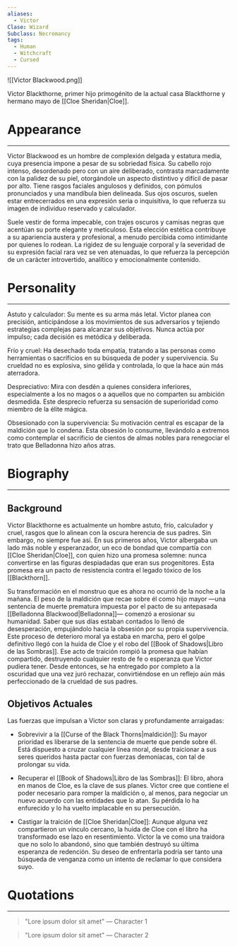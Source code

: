 ```yaml
---
aliases:
  - Victor
Clase: Wizard
Subclass: Necromancy
tags:
  - Human
  - Witchcraft
  - Cursed
---
```

![[Victor Blackwood.png]]

Victor Blackthorne, primer hijo primogénito de la actual casa Blackthorne y hermano mayo de [[Cloe Sheridan|Cloe]].
# Appearance
---
Victor Blackwood es un hombre de complexión delgada y estatura media, cuya presencia impone a pesar de su sobriedad física. Su cabello rojo intenso, desordenado pero con un aire deliberado, contrasta marcadamente con la palidez de su piel, otorgándole un aspecto distintivo y difícil de pasar por alto. Tiene rasgos faciales angulosos y definidos, con pómulos pronunciados y una mandíbula bien delineada. Sus ojos oscuros, suelen estar entrecerrados en una expresión seria o inquisitiva, lo que refuerza su imagen de individuo reservado y calculador.

Suele vestir de forma impecable, con trajes oscuros y camisas negras que acentúan su porte elegante y meticuloso. Esta elección estética contribuye a su apariencia austera y profesional, a menudo percibida como intimidante por quienes lo rodean. La rigidez de su lenguaje corporal y la severidad de su expresión facial rara vez se ven atenuadas, lo que refuerza la percepción de un carácter introvertido, analítico y emocionalmente contenido.
# Personality
---
Astuto y calculador: Su mente es su arma más letal. Victor planea con precisión, anticipándose a los movimientos de sus adversarios y tejiendo estrategias complejas para alcanzar sus objetivos. Nunca actúa por impulso; cada decisión es metódica y deliberada.

Frío y cruel: Ha desechado toda empatía, tratando a las personas como herramientas o sacrificios en su búsqueda de poder y supervivencia. Su crueldad no es explosiva, sino gélida y controlada, lo que la hace aún más aterradora.

Despreciativo: Mira con desdén a quienes considera inferiores, especialmente a los no magos o a aquellos que no comparten su ambición desmedida. Este desprecio refuerza su sensación de superioridad como miembro de la élite mágica.

Obsesionado con la supervivencia: Su motivación central es escapar de la maldición que lo condena. Esta obsesión lo consume, llevándolo a extremos como contemplar el sacrificio de cientos de almas nobles para renegociar el trato que Belladonna hizo años atras.
# Biography
---
## Background

Victor Blackthorne es actualmente un hombre astuto, frío, calculador y cruel, rasgos que lo alinean con la oscura herencia de sus padres. Sin embargo, no siempre fue así. En sus primeros años, Victor albergaba un lado más noble y esperanzador, un eco de bondad que compartía con [[Cloe Sheridan|Cloe]], con quien hizo una promesa solemne: nunca convertirse en las figuras despiadadas que eran sus progenitores. Esta promesa era un pacto de resistencia contra el legado tóxico de los [[Blackthorn]].

Su transformación en el monstruo que es ahora no ocurrió de la noche a la mañana. El peso de la maldición que recae sobre él como hijo mayor —una sentencia de muerte prematura impuesta por el pacto de su antepasada [[Belladonna Blackwood|Belladonna]]— comenzó a erosionar su humanidad. Saber que sus días estaban contados lo llenó de desesperación, empujándolo hacia la obsesión por su propia supervivencia. Este proceso de deterioro moral ya estaba en marcha, pero el golpe definitivo llegó con la huida de Cloe y el robo del [[Book of Shadows|Libro de las Sombras]]. Ese acto de traición rompió la promesa que habían compartido, destruyendo cualquier resto de fe o esperanza que Victor pudiera tener. Desde entonces, se ha entregado por completo a la oscuridad que una vez juró rechazar, convirtiéndose en un reflejo aún más perfeccionado de la crueldad de sus padres.
## Objetivos Actuales

Las fuerzas que impulsan a Victor son claras y profundamente arraigadas:

- Sobrevivir a la [[Curse of the Black Thorns|maldición]]: Su mayor prioridad es liberarse de la sentencia de muerte que pende sobre él. Está dispuesto a cruzar cualquier línea moral, desde traicionar a sus seres queridos hasta pactar con fuerzas demoníacas, con tal de prolongar su vida.

- Recuperar el [[Book of Shadows|Libro de las Sombras]]: El libro, ahora en manos de Cloe, es la clave de sus planes. Victor cree que contiene el poder necesario para romper la maldición o, al menos, para negociar un nuevo acuerdo con las entidades que lo atan. Su pérdida lo ha enfurecido y lo ha vuelto implacable en su persecución.

- Castigar la traición de [[Cloe Sheridan|Cloe]]: Aunque alguna vez compartieron un vínculo cercano, la huida de Cloe con el libro ha transformado ese lazo en resentimiento. Victor la ve como una traidora que no solo lo abandonó, sino que también destruyó su última esperanza de redención. Su deseo de enfrentarla podría ser tanto una búsqueda de venganza como un intento de reclamar lo que considera suyo.
# Quotations
---
>"Lore ipsum dolor sit amet" — Character 1

>"Lore ipsum dolor sit amet" — Character 2









  

